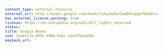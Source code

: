 ```yaml
---
content_type: external-resource
external_url: http://books.google.com/books?id=z4uDxCZemD4C&pg=PA34#v=onepage
has_external_license_warning: true
license: https://en.wikipedia.org/wiki/All_rights_reserved
status: ''
title: Google Books
uid: 25aefc7a-0991-4904-b3ec-e2e375aed50e
wayback_url: ''
---
```

